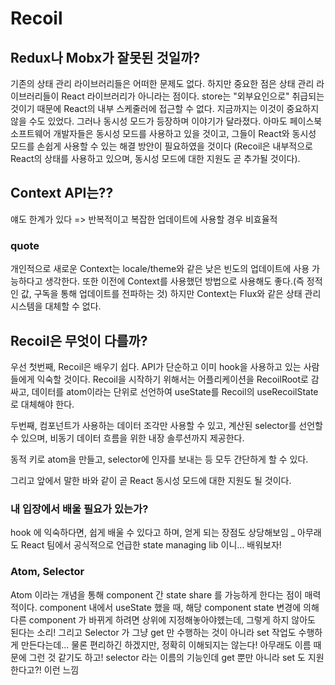 # Recoil
## Redux나 Mobx가 잘못된 것일까?
기존의 상태 관리 라이브러리들은 어떠한 문제도 없다. 하지만 중요한 점은 상태 관리 라이브러리들이 React 라이브러리가 아니라는 점이다. store는 "외부요인으로" 취급되는 것이기 때문에 React의 내부 스케줄러에 접근할 수 없다. 지금까지는 이것이 중요하지 않을 수도 있었다. 그러나 동시성 모드가 등장하며 이야기가 달라졌다. 아마도 페이스북 소프트웨어 개발자들은 동시성 모드를 사용하고 있을 것이고, 그들이 React와 동시성 모드를 손쉽게 사용할 수 있는 해결 방안이 필요하였을 것이다 (Recoil은 내부적으로 React의 상태를 사용하고 있으며, 동시성 모드에 대한 지원도 곧 추가될 것이다).

## Context API는??
얘도 한계가 있다 => 반복적이고 복잡한 업데이트에 사용할 경우 비효율적

### quote
개인적으로 새로운 Context는 locale/theme와 같은 낮은 빈도의 업데이트에 사용 가능하다고 생각한다. 또한 이전에 Context를 사용했던 방법으로 사용해도 좋다.(즉 정적인 값, 구독을 통해 업데이트를 전파하는 것) 하지만 Context는 Flux와 같은 상태 관리 시스템을 대체할 수 없다.

## Recoil은 무엇이 다를까?
우선 첫번째, Recoil은 배우기 쉽다. API가 단순하고 이미 hook을 사용하고 있는 사람들에게 익숙할 것이다. Recoil을 시작하기 위해서는 어플리케이션을 RecoilRoot로 감싸고, 데이터를 atom이라는 단위로 선언하여 useState를 Recoil의 useRecoilState로 대체해야 한다.

두번째, 컴포넌트가 사용하는 데이터 조각만 사용할 수 있고, 계산된 selector를 선언할 수 있으며, 비동기 데이터 흐름을 위한 내장 솔루션까지 제공한다.

동적 키로 atom을 만들고, selector에 인자를 보내는 등 모두 간단하게 할 수 있다.

그리고 앞에서 말한 바와 같이 곧 React 동시성 모드에 대한 지원도 될 것이다.

### 내 입장에서 배울 필요가 있는가?
hook 에 익숙하다면, 쉽게 배울 수 있다고 하며, 얻게 되는 장점도 상당해보임 _ 아무래도 React 팀에서 공식적으로 언급한 state managing lib 이니...
배워보자!

### Atom, Selector
Atom 이라는 개념을 통해 component 간 state share 를 가능하게 한다는 점이 매력적이다. component 내에서 useState 했을 때, 해당 component state 변경에 의해 다른 component 가 바뀌게 하려면 상위에 지정해놓아야헸는데, 그렇게 하지 않아도 된다는 소리!
그리고 Selector 가 그냥 get 만 수행하는 것이 아니라 set 작업도 수행하게 만든다는데... 물론 편리하긴 하겠지만, 정확히 이해되지는 않는다! 아무래도 이름 때문에 그런 것 같기도 하고! selector 라는 이름의 기능인데 get 뿐만 아니라 set 도 지원한다고?! 이런 느낌
